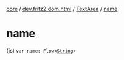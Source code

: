 [core](../../index.md) / [dev.fritz2.dom.html](../index.md) / [TextArea](index.md) / [name](./name.md)

# name

(js) `var name: Flow<`[`String`](https://kotlinlang.org/api/latest/jvm/stdlib/kotlin/-string/index.html)`>`